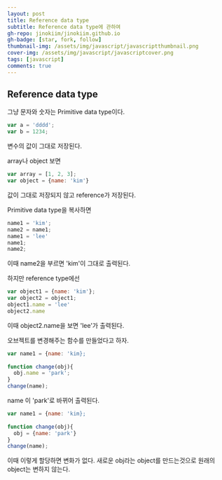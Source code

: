 ```yaml
---
layout: post
title: Reference data type
subtitle: Reference data type에 관하여
gh-repo: jinokiim/jinokiim.github.io
gh-badge: [star, fork, follow]
thumbnail-img: /assets/img/javascript/javascriptthumbnail.png
cover-img: /assets/img/javascript/javascriptcover.png
tags: [javascript]
comments: true
---
```



## Reference data type

그냥 문자와 숫자는 Primitive data type이다.

```javascript
var a = 'dddd';
var b = 1234;
```
변수의 값이 그대로 저장된다.


array나 object 보면
```javascript
var array = [1, 2, 3];
var object = {name: 'kim'}

```
값이 그대로 저장되지 않고 reference가 저장된다.


Primitive data type을 복사하면
```javascript
name1 = 'kim';
name2 = name1;
name1 = 'lee'
name1;
name2;
```
이때 name2을 부르면 'kim'이 그대로 출력된다.

하지만 reference type에선
```javascript
var object1 = {name: 'kim'};
var object2 = object1;
object1.name = 'lee'
object2.name
```
이때 object2.name을 보면 'lee'가 출력된다.


오브젝트를 변경해주는 함수를 만들었다고 하자.
```javascript
var name1 = {name: 'kim};
             
function change(obj){
  obj.name = 'park';
}
change(name);
```

name 이 'park'로 바뀌어 출력된다.

```javascript
var name1 = {name: 'kim};
             
function change(obj){
  obj = {name: 'park'}
}
change(name);
```
이때 이렇게 할당하면 변화가 없다. 새로운 obj라는 object를 만드는것으로 원래의 object는 변하지 않는다.
